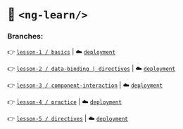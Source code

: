 # :open_file_folder: `<ng-learn/>`

### Branches:

:point_right: [`lesson-1 / basics`](https://github.com/AnjKrynskyi/ng-learn/tree/lesson-1/basics) | :cloud: [`deployment`](https://ng-lrn.web.app/)

:point_right: [`lesson-2 / data-binding | directives`](https://github.com/AnjKrynskyi/ng-learn/tree/lesson-2/data-binding) | :cloud: [`deployment`](https://ng-bind.web.app/)

:point_right: [`lesson-3 / component-interaction`](https://github.com/AnjKrynskyi/ng-learn/tree/lesson-3/component-interaction) | :cloud: [`deployment`](https://ng-interaction.web.app/)

:point_right: [`lesson-4 / practice`](https://github.com/AnjKrynskyi/ng-learn/tree/lesson-4/practice) | :cloud: [`deployment`](https://shpping-list.web.app/)

:point_right: [`lesson-5 / directives`](https://github.com/AnjKrynskyi/ng-learn/tree/lesson-5/directives) | :cloud: [`deployment`](https://ng-direct.web.app/)
